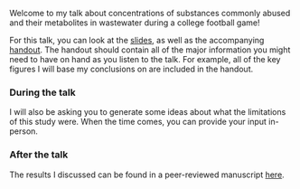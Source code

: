 Welcome to my talk about concentrations of substances commonly abused and their metabolites in wastewater during a college football game! 

For this talk, you can look at the [slides](talk.html), as well as the accompanying [handout](https://docs.google.com/document/d/1mbQRyxtki5YqpGTdRt_AGXJEDOjFjXBsGvQqgYc2dr0/edit?usp=sharing). The handout should contain all of the major information you might need to have on hand as you listen to the talk. For example, all of the key figures I will base my conclusions on are included in the handout.

### During the talk

I will also be asking you to generate some ideas about what the limitations of this study were. When the time comes, you can provide your input in-person.

### After the talk
The results I discussed can be found in a peer-reviewed manuscript [here](https://www.sciencedirect.com/science/article/abs/pii/S0048969720374945).
